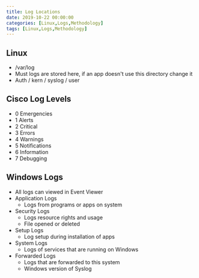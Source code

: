```yaml
---
title: Log Locations
date: 2019-10-22 00:00:00
categories: [Linux,Logs,Methodology]
tags: [Linux,Logs,Methodology]
---
```


## **Linux**

* /var/log
* Must logs are stored here, if an app doesn't use this directory change it
* Auth / kern / syslog / user

## **Cisco Log Levels**

* 0 Emergencies
* 1 Alerts
* 2 Critical
* 3 Errors
* 4 Warnings
* 5 Notifications
* 6 Information
* 7 Debugging

## **Windows Logs**

* All logs can viewed in Event Viewer
* Application Logs
  * Logs from programs or apps on system
* Security Logs
  * Logs resource rights and usage
  * File opened or deleted
* Setup Logs
  * Log setup during installation of apps
* System Logs
  * Logs of services that are running on Windows
* Forwarded Logs
  * Logs that are forwarded to this system
  * Windows version of Syslog